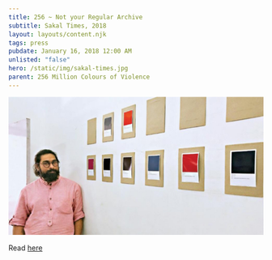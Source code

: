 ```yaml
---
title: 256 ~ Not your Regular Archive
subtitle: Sakal Times, 2018
layout: layouts/content.njk
tags: press
pubdate: January 16, 2018 12:00 AM
unlisted: "false"
hero: /static/img/sakal-times.jpg
parent: 256 Million Colours of Violence
---
```

![](/static/img/sakal-times.jpg)

Read [here](http://www.sakaltimes.com/art-culture/not-your-regular-archive-11900)
